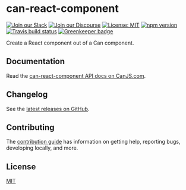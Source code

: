 # can-react-component

[![Join our Slack](https://img.shields.io/badge/slack-join%20chat-611f69.svg)](https://www.bitovi.com/community/slack?utm_source=badge&utm_medium=badge&utm_campaign=pr-badge&utm_content=badge)
[![Join our Discourse](https://img.shields.io/discourse/https/forums.bitovi.com/posts.svg)](https://forums.bitovi.com/?utm_source=badge&utm_medium=badge&utm_campaign=pr-badge&utm_content=badge)
[![License: MIT](https://img.shields.io/badge/license-MIT-blue.svg)](https://github.com/canjs/can-react-component/blob/master/LICENSE.md)
[![npm version](https://badge.fury.io/js/can-react-component.svg)](https://www.npmjs.com/package/can-react-component)
[![Travis build status](https://travis-ci.org/canjs/can-react-component.svg?branch=master)](https://travis-ci.org/canjs/can-react-component)
[![Greenkeeper badge](https://badges.greenkeeper.io/canjs/can-react-component.svg)](https://greenkeeper.io/)

Create a React component out of a Can component.

## Documentation

Read the [can-react-component API docs on CanJS.com](https://canjs.com/doc/can-react-component.html).

## Changelog

See the [latest releases on GitHub](https://github.com/canjs/can-react-component/releases).

## Contributing

The [contribution guide](https://github.com/canjs/can-react-component/blob/master/CONTRIBUTING.md) has information on getting help, reporting bugs, developing locally, and more.

## License

[MIT](https://github.com/canjs/can-react-component/blob/master/LICENSE.md)
